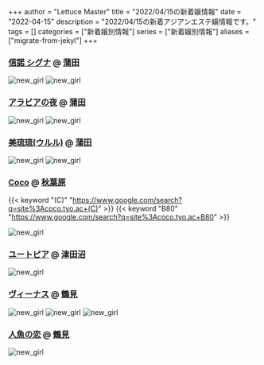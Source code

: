 +++
author = "Lettuce Master"
title = "2022/04/15の新着嬢情報"
date = "2022-04-15"
description = "2022/04/15の新着アジアンエステ嬢情報です。"
tags = []
categories = ["新着嬢別情報"]
series = ["新着嬢別情報"]
aliases = ["migrate-from-jekyl"]
+++
### [信諾 シグナ](http://www.es-kizuna.com/) @ [蒲田](/post/kamata)


![new_girl](https://i.imgur.com/JErDshv.jpeg)
![new_girl](https://i.imgur.com/jJAdDJ3.jpeg)
### [アラビアの夜](http://www.arabianoyoru.com/) @ [蒲田](/post/kamata)


![new_girl](https://i.imgur.com/1piVRQa.jpeg)
![new_girl](https://i.imgur.com/Pv7Wwqr.jpeg)
### [美琉琉(ウルル)](http://www.e-uluru.info/) @ [蒲田](/post/kamata)


![new_girl](https://i.imgur.com/dLiOgAg.jpeg)
![new_girl](https://i.imgur.com/wrs2eDT.jpeg)
### [Coco](https://coco.tyo.ac/) @ [秋葉原](/post/akihabara)
{{< keyword "(C)" "https://www.google.com/search?q=site%3Acoco.tyo.ac+(C)" >}} {{< keyword "B80" "https://www.google.com/search?q=site%3Acoco.tyo.ac+B80" >}} 

![new_girl](https://coco.tyo.ac/photos/sites/95/2022/04/2022041302133965.jpg_302X404.jpg)
### [ユートピア](http://utopia.relax-good.com/) @ [津田沼](/post/tsudanuma)


![new_girl](https://i.imgur.com/W6YmclZ.jpeg)
### [ヴィーナス](http://www.vi-aroma.xyz/) @ [鶴見](/post/tsurumi)


![new_girl](https://i.imgur.com/2mDyk0p.jpeg)
![new_girl](https://i.imgur.com/6WiMkVS.jpeg)
![new_girl](https://i.imgur.com/gDuvg83.jpeg)
### [人魚の恋](http://genkimori.ests.jp/) @ [鶴見](/post/tsurumi)


![new_girl](https://i.imgur.com/U7LMqnR.jpeg)
